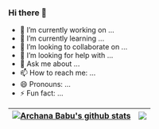 ### Hi there 👋
- 🔭 I’m currently working on ...
- 🌱 I’m currently learning ...
- 👯 I’m looking to collaborate on ...
- 🤔 I’m looking for help with ...
- 💬 Ask me about ...
- 📫 How to reach me: ...
- 😄 Pronouns: ...
- ⚡ Fun fact: ...

| <a href="https://github.com/archanababu?tab=repositories"><img align="center" src="https://github-readme-stats.vercel.app/api?username=archanababu&show_icons=true&include_all_commits=true&theme=buefy&hide_border=true" alt="Archana Babu's github stats" /></a> | <a href="https://github.com/archanababu?tab=repositories"><img align="center" src="https://github-readme-stats.vercel.app/api/top-langs/?username=archanababu&layout=compact&theme=buefy&hide_border=true" /></a> |
| ------------- | ------------- |



<!--
**arcbabu/arcbabu** is a ✨ _special_ ✨ repository because its `README.md` (this file) appears on your GitHub profile.

Here are some ideas to get you started:

- 🔭 I’m currently working on ...
- 🌱 I’m currently learning ...
- 👯 I’m looking to collaborate on ...
- 🤔 I’m looking for help with ...
- 💬 Ask me about ...
- 📫 How to reach me: ...
- 😄 Pronouns: ...
- ⚡ Fun fact: ...
-->
